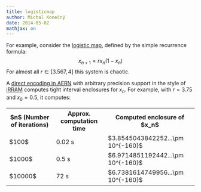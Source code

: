 ```yaml
---
title: logisticmap
author: Michal Konečný
date: 2014-05-02
mathjax: on
---
```


For example, consider
the [logistic map](http://en.wikipedia.org/wiki/Logistic_map), defined by the simple recurrence formula:
$$
x_{n+1} = rx_n(1-x_n)
$$
For almost all $r\in[3.567,4]$ this system is chaotic.

A [direct encoding in AERN](https://github.com/michalkonecny/aern/blob/master/aern-mpfr/demos/LogisticMap.hs) 
with arbitrary precision support
in the style of [iRRAM](http://irram.uni-trier.de/) computes tight interval enclosures for
$x_n$.  For example, with $r=3.75$ and $x_0=0.5$, it computes:

<!--
$n$    time          computed enclosure of $x_n$                     
-----  ------ ----   --------------------------------
100    0.02s         $3.8545043842252...\pm 10^{-160}$
1000   0.5s          $6.9714851192442...\pm 10^{-160}$
10000  1min          $6.7381614749956...\pm 10^{-160}$
-->

<table class="table table-striped table-bordered">
<tr>
<th>$n$ (Number of iterations)</th><th>Approx. computation time</th><th>Computed enclosure of $x_n$</th>
</tr>
<tr>
<td>$100$</td><td>0.02 s</td><td>$3.8545043842252...\pm 10^{-160}$</td>
</tr>
<tr>
<td>$1000$</td><td>0.5 s</td><td>$6.9714851192442...\pm 10^{-160}$</td>
</tr>
<tr>
<td>$10000$</td><td>72 s</td><td>$6.7381614749956...\pm 10^{-160}$</td>
</tr>
</table>
